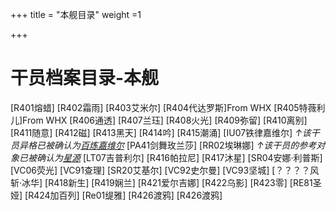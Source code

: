 +++
title = "本舰目录"
weight =1

+++



# 干员档案目录-本舰

[R401熔蜡]
[R402霜雨]
[R403艾米尔]
[R404代达罗斯]From WHX
[R405特薇利儿]From WHX
[R406通透]
[R407兰珏]
[R408火光]
[R409弥留]
[R410离别]
[R411随意]
[R412磁]
[R413黑天]
[R414吟]
[R415潮涌]
[IU07铁律嘉维尔]
*↑该干员异格已被确认为[百炼嘉维尔](https://prts.wiki/w/百炼嘉维尔)*
[PA41剑舞玫兰莎]
[RR02埃琳娜]
*↑该干员的参考对象已被确认为[星源](https://prts.wiki/w/星源)*
[LT07吉普利尔]
[R416帕拉尼]
[R417沐星]
[SR04安娜·利普斯]
[VC06荧光]
[VC91查理]
[SR20艾基尔]
[VC92史尔曼]
[VC93坚城]
[？？？？风斩·冰华]
[R418新生]
[R419娴兰]
[R421爱尔吉娜]
[R422乌影]
[R423零]
[RE81圣娅]
[R424加百列]
[Re01缇雅] 
[R426渡鸦]
[R426渡鸦]

